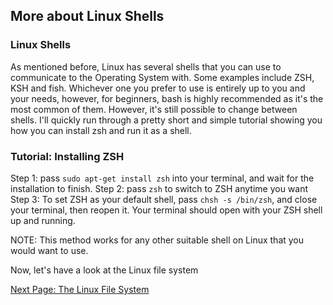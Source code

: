 ## More about Linux Shells

### Linux Shells

As mentioned before, Linux has several shells that you can use to communicate to the Operating System with. Some examples include ZSH, KSH and fish. Whichever one you prefer to use is entirely up to you and your needs, however, for beginners, bash is highly recommended as it's the most common of them. However, it's still possible to change between shells. I'll quickly run through a pretty short and simple tutorial showing you how you can install zsh and run it as a shell.

### Tutorial: Installing ZSH

Step 1: pass ```sudo apt-get install zsh``` into your terminal, and wait for the installation to finish.
Step 2: pass ```zsh``` to switch to ZSH anytime you want
Step 3: To set ZSH as your default shell, pass ```chsh -s /bin/zsh```, and close your terminal, then reopen it. Your terminal should open with your ZSH shell up and running.

NOTE: This method works for any other suitable shell on Linux that you would want to use.

Now, let's have a look at the Linux file system

[Next Page: The Linux File System](https://github.com/SiadA2/DevOps-Learning-Path/tree/main/Linux/Linux-File-System)